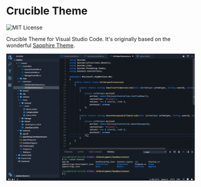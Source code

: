 # Crucible Theme

![MIT License](https://img.shields.io/packagist/l/doctrine/orm.svg)

Crucible Theme for Visual Studio Code. It's originally based on the wonderful [Sapphire Theme](https://github.com/Tyriar/vscode-theme-sapphire).

![Preview](preview.png)
